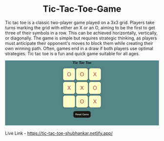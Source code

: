<h1 align = "center"> Tic-Tac-Toe-Game </h1>
<p>Tic tac toe is a classic two-player game played on a 3x3 grid. Players take turns marking the grid with either an X or an O, aiming to be the first to get three of their symbols in a row. This can be achieved horizontally, vertically, or diagonally. The game is simple but requires strategic thinking, as players must anticipate their opponent's moves to block them while creating their own winning path. Often, games end in a draw if both players use optimal strategies. Tic tac toe is a fun and quick game suitable for all ages.</p>

![Loading](https://github.com/shubhankarraj40/Tic-Tac-Toe-Game/blob/main/Screenshot%20(60).png)

Live Link - https://tic-tac-toe-shubhankar.netlify.app/
